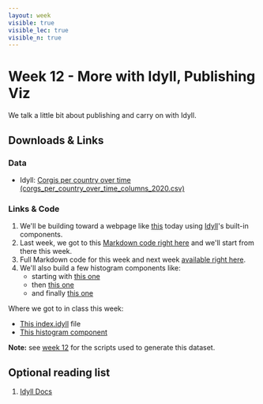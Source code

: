 ```yaml
---
layout: week
visible: true
visible_lec: true
visible_n: true
---
```


# Week 12 - More with Idyll, Publishing Viz

We talk a little bit about publishing and carry on with Idyll.

## Downloads & Links

### Data

 * Idyll: <a href="corg/corgs_per_country_over_time_columns_2020.csv" download>Corgis per country over time (corgs_per_country_over_time_columns_2020.csv)</a>
 
### Links & Code

 1. We'll be building toward a webpage like [this](https://jnaiman.github.io/) today using [Idyll](https://idyll-lang.org/)'s built-in components.
 1. Last week, we got to this [Markdown code right here](https://github.com/UIUC-iSchool-DataViz/spring2020/blob/master/week12/corg/inClass/index.idyll) and we'll start from there this week.
 1. Full Markdown code for this week and next week [available right here](https://github.com/UIUC-iSchool-DataViz/spring2020/blob/master/week14/corg/index.idyll).
 1. We'll also build a few histogram components like:
    * starting with [this one](https://github.com/UIUC-iSchool-DataViz/spring2020/blob/master/week14/corg/histogram-custom-d3-component.js)
    * then [this one](https://github.com/UIUC-iSchool-DataViz/spring2020/blob/master/week14/corg/histogram-button-custom-d3-component.js)
    * and finally [this one](https://github.com/UIUC-iSchool-DataViz/spring2020/blob/master/week14/corg/histogram-button-slider-custom-d3-component.js)
	
 Where we got to in class this week:
   * [This index.idyll](index.idyll) file
   * [This histogram component](histogram-custom-d3-component.js)
	
**Note:** see [week 12](../week12/) for the scripts used to generate this dataset.


## Optional reading list

 1. <a href="https://idyll-lang.org/docs"> Idyll Docs</a>

